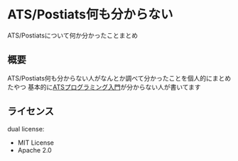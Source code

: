 # ATS/Postiats何も分からない

ATS/Postiatsについて何か分かったことまとめ

## 概要

ATS/Postiats何も分からない人がなんとか調べて分かったことを個人的にまとめたやつ
基本的に[ATSプログラミング入門](http://jats-ug.metasepi.org/doc/ATS2/INT2PROGINATS/book1.html)が分からない人が書いてます

## ライセンス

dual license:

* MIT License
* Apache 2.0
